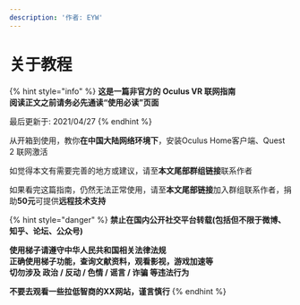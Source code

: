 ```yaml
---
description: '作者: EYW'
---
```


# 关于教程

{% hint style="info" %}
**这是一篇非官方的 Oculus VR 联网指南**  
**阅读正文之前请务必先通读“使用必读”页面**

最后更新于: 2021/04/27
{% endhint %}

从开箱到使用，教你**在中国大陆网络环境下**，安装Oculus Home客户端、Quest 2 联网激活

如觉得本文有需要完善的地方或建议，请至**本文尾部群组链接**联系作者

如果看完这篇指南，仍然无法正常使用，请至**本文尾部链接**加入群组联系作者，捐助**50元**可提供**远程技术支持**

{% hint style="danger" %}
**禁止在国内公开社交平台转载\(包括但不限于微博、知乎、论坛、公众号\)**

**使用梯子请遵守中华人民共和国相关法律法规  
正确使用梯子功能，查询文献资料，观看影视，游戏加速等  
切勿涉及 政治 / 反动 / 色情 / 谣言 / 诈骗 等违法行为**

**不要去观看一些拉低智商的XX网站，谨言慎行**
{% endhint %}

